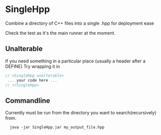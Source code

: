 # SingleHpp
Combine a directory of C++ files into a single .hpp for deployment ease


Check the test as it's the main runner at the moment.


## Unalterable

If you need something in a particular place (usually a header after a DEFINE) Try wrapping it in
``` cpp
// <SingleHpp unalterable>
 ... your code here ...
// </SingleHpp>

```

## Commandline

Currently must be run from the directory you want to search(recursively) from.
```
  java -jar SingleHpp.jar my_output_file.hpp
```
